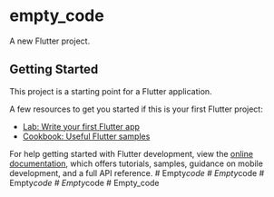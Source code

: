 # empty_code

A new Flutter project.

## Getting Started

This project is a starting point for a Flutter application.

A few resources to get you started if this is your first Flutter project:

- [Lab: Write your first Flutter app](https://docs.flutter.dev/get-started/codelab)
- [Cookbook: Useful Flutter samples](https://docs.flutter.dev/cookbook)

For help getting started with Flutter development, view the
[online documentation](https://docs.flutter.dev/), which offers tutorials,
samples, guidance on mobile development, and a full API reference.
#   E m p t y _ c o d e  
 #   E m p t y _ c o d e  
 #   E m p t y _ c o d e  
 #   E m p t y _ c o d e  
 #   E m p t y _ c o d e  
 
